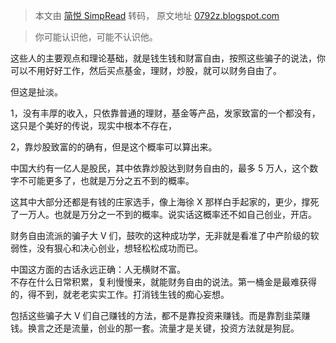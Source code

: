 > 本文由 [简悦 SimpRead](http://ksria.com/simpread/) 转码， 原文地址 [0792z.blogspot.com](https://0792z.blogspot.com/2022/01/blog-post_40.html)

> 你可能认识他，可能不认识他。

这些人的主要观点和理论基础，就是钱生钱和财富自由，按照这些骗子的说法，你可以不用好好工作，然后买点基金，理财，炒股，就可以财务自由了。

但这是扯淡。

1，没有丰厚的收入，只依靠普通的理财，基金等产品，发家致富的一个都没有，这只是个美好的传说，现实中根本不存在，

2，靠炒股致富的的确有，但是这个概率可以算出来。

中国大约有一亿人是股民，其中依靠炒股达到财务自由的，最多 5 万人，这个数字不可能更多了，也就是万分之五不到的概率。

这其中大部分还都是有钱的庄家选手，像上海徐 X 那样白手起家的，更少，撑死了一万人。也就是万分之一不到的概率。说实话这概率还不如自己创业，开店。

财务自由流派的骗子大 V 们，鼓吹的这种成功学，无非就是看准了中产阶级的软弱性，没有狠心和决心创业，想轻松松成功而已。

中国这方面的古话永远正确：人无横财不富。  
不存在什么日常积累，复利慢慢来，就能财务自由的说法。第一桶金是最难获得的，得不到，就老老实实工作。打消钱生钱的痴心妄想。

包括这些骗子大 V 们自己赚钱的方法，都不是靠投资来赚钱。而是靠割韭菜赚钱。换言之还是流量，创业的那一套。流量才是关键，投资方法就是狗屁。